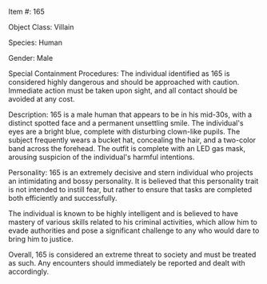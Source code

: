 Item #: 165

Object Class: Villain

Species: Human

Gender: Male

Special Containment Procedures: The individual identified as 165 is considered highly dangerous and should be approached with caution. Immediate action must be taken upon sight, and all contact should be avoided at any cost.

Description: 165 is a male human that appears to be in his mid-30s, with a distinct spotted face and a permanent unsettling smile. The individual's eyes are a bright blue, complete with disturbing clown-like pupils. The subject frequently wears a bucket hat, concealing the hair, and a two-color band across the forehead. The outfit is complete with an LED gas mask, arousing suspicion of the individual's harmful intentions.

Personality: 165 is an extremely decisive and stern individual who projects an intimidating and bossy personality. It is believed that this personality trait is not intended to instill fear, but rather to ensure that tasks are completed both efficiently and successfully. 

The individual is known to be highly intelligent and is believed to have mastery of various skills related to his criminal activities, which allow him to evade authorities and pose a significant challenge to any who would dare to bring him to justice.

Overall, 165 is considered an extreme threat to society and must be treated as such. Any encounters should immediately be reported and dealt with accordingly.